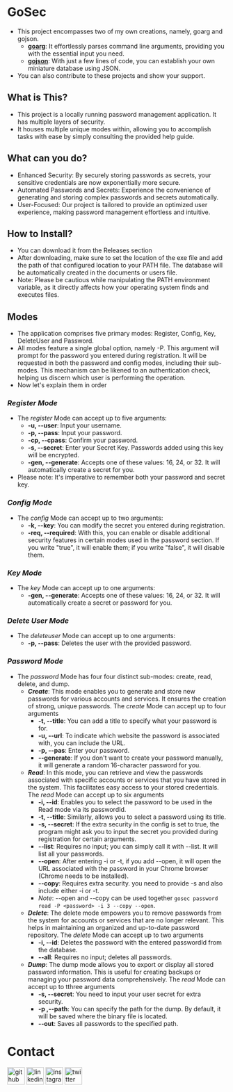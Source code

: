 # GoSec
+ This project encompasses two of my own creations, namely, goarg and gojson.
    + [**goarg**](https://github.com/cetinboran/goarg): It effortlessly parses command line arguments, providing you with the essential input you need.
    + [**gojson**](https://github.com/cetinboran/gojson): With just a few lines of code, you can establish your own miniature database using JSON.
+ You can also contribute to these projects and show your support.

## What is This?
+ This project is a locally running password management application. It has multiple layers of security.
+ It houses multiple unique modes within, allowing you to accomplish tasks with ease by simply consulting the provided help guide.

## What can you do?
+ Enhanced Security: By securely storing passwords as secrets, your sensitive credentials are now exponentially more secure.
+ Automated Passwords and Secrets: Experience the convenience of generating and storing complex passwords and secrets automatically.
+ User-Focused: Our project is tailored to provide an optimized user experience, making password management effortless and intuitive.

## How to Install?
+ You can download it from the Releases section
+ After downloading, make sure to set the location of the exe file and add the path of that configured location to your PATH file. The database will be automatically created in the documents or users file.
+ Note: Please be cautious while manipulating the PATH environment variable, as it directly affects how your operating system finds and executes files.

## Modes
+ The application comprises five primary modes: Register, Config, Key, DeleteUser and Password.
+ All modes feature a single global option, namely -P. This argument will prompt for the password you entered during registration. It will be requested in both the password and config modes, including their sub-modes. This mechanism can be likened to an authentication check, helping us discern which user is performing the operation.
+ Now let's explain them in order

### **_Register Mode_**
+ The _register_ Mode can accept up to five arguments:
    + **-u, --user**: Input your username.
    + **-p, --pass**: Input your password.
    + **-cp, --cpass**: Confirm your password.
    + **-s, --secret**: Enter your Secret Key. Passwords added using this key will be encrypted.
    + **-gen, --generate**: Accepts one of these values: 16, 24, or 32. It will automatically create a secret for you.
+ Please note: It's imperative to remember both your password and secret key.

### **_Config Mode_**
+ The _config_ Mode can accept up to two arguments:
    + **-k, --key**: You can modify the secret you entered during registration.
    + **-req, --required**: With this, you can enable or disable additional security features in certain modes used in the password section. If you write "true", it will enable them; if you write "false", it will disable them.

### **_Key Mode_**
+ The _key_ Mode can accept up to one arguments:
    + **-gen, --generate**: Accepts one of these values: 16, 24, or 32. It will automatically create a secret or password for you.

### **_Delete User Mode_**
+ The _deleteuser_ Mode can accept up to one arguments:
    + **-p, --pass**: Deletes the user with the provided password.

### **_Password Mode_**
+ The _password_ Mode has four four distinct sub-modes: create, read, delete, and dump.
    + **_Create_**: This mode enables you to generate and store new passwords for various accounts and services. It ensures the creation of strong, unique passwords. The _create_ Mode can accept up to four arguments
        + **-t, --title**: You can add a title to specify what your password is for.
        + **-u, --url**: To indicate which website the password is associated with, you can include the URL.
        + **-p, --pas**: Enter your password.
        + **--generate**: If you don't want to create your password manually, it will generate a random 16-character password for you.
    + **_Read_**: In this mode, you can retrieve and view the passwords associated with specific accounts or services that you have stored in the system. This facilitates easy access to your stored credentials. The _read_ Mode can accept up to six arguments
        + **-i, --id**: Enables you to select the password to be used in the Read mode via its passwordId.
        + **-t, --title**: Similarly, allows you to select a password using its title.
        + **-s, --secret**: If the extra security in the config is set to true, the program might ask you to input the secret you provided during registration for certain arguments.
        + **--list**: Requires no input; you can simply call it with --list. It will list all your passwords.
        + **--open**: After entering -i or -t, if you add --open, it will open the URL associated with the password in your Chrome browser (Chrome needs to be installed).
        + **--copy**: Requires extra security. you need to provide -s and also include either -i or -t.
        + _Note_: --open and --copy can be used together `gosec password read -P <password> -i 3 --copy --open`.
    + **_Delete_**: The delete mode empowers you to remove passwords from the system for accounts or services that are no longer relevant. This helps in maintaining an organized and up-to-date password repository. The _delete_ Mode can accept up to two arguments
        + **-i, --id**: Deletes the password with the entered passwordId from the database.
        + **--all**: Requires no input; deletes all passwords.
    + **_Dump_**: The dump mode allows you to export or display all stored password information. This is useful for creating backups or managing your password data comprehensively. The _read_ Mode can accept up to tthree arguments
        + **-s, --secret**: You need to input your user secret for extra security.
        + **-p ,--path**: You can specify the path for the dump. By default, it will be saved where the binary file is located.
        + **--out**: Saves all passwords to the specified path.

# Contact

[<img src='https://cdn.jsdelivr.net/npm/simple-icons@3.0.1/icons/github.svg' alt='github' height='40'>](https://github.com/cetinboran)  [<img src='https://cdn.jsdelivr.net/npm/simple-icons@3.0.1/icons/linkedin.svg' alt='linkedin' height='40'>](https://www.linkedin.com/in/cetinboran-mesum/)  [<img src='https://cdn.jsdelivr.net/npm/simple-icons@3.0.1/icons/instagram.svg' alt='instagram' height='40'>](https://www.instagram.com/2023an_m/)  [<img src='https://cdn.jsdelivr.net/npm/simple-icons@3.0.1/icons/twitter.svg' alt='twitter' height='40'>](https://twitter.com/2023anM)  





